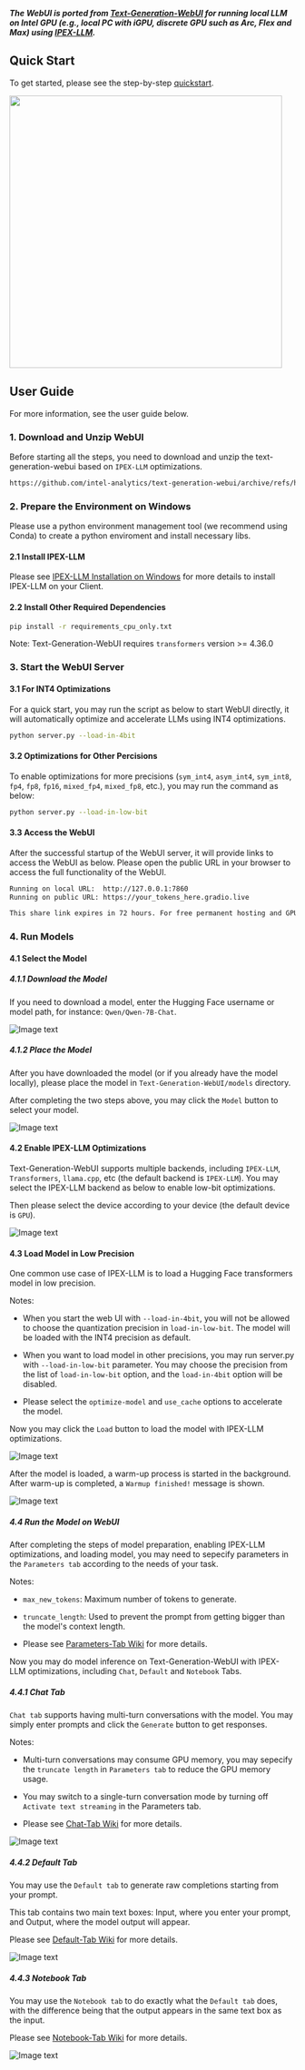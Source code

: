 ***The WebUI is ported from [Text-Generation-WebUI](https://github.com/oobabooga/text-generation-webui) for running local LLM on Intel GPU (e.g., local PC with iGPU, discrete GPU such as Arc, Flex and Max) using [IPEX-LLM](https://github.com/intel-analytics/ipex-llm).***

## Quick Start
To get started, please see the step-by-step [quickstart](https://bigdl.readthedocs.io/en/latest/doc/LLM/Quickstart/webui_quickstart.html).

[<img src="https://llm-assets.readthedocs.io/en/latest/_images/webui_quickstart_chat.png" height="480px">](https://bigdl.readthedocs.io/en/latest/doc/LLM/Quickstart/webui_quickstart.html)

## User Guide
For more information, see the user guide below.

### 1. Download and Unzip WebUI

Before starting all the steps, you need to download and unzip the text-generation-webui based on `IPEX-LLM` optimizations.

```bash
https://github.com/intel-analytics/text-generation-webui/archive/refs/heads/bigdl-llm.zip
```

### 2. Prepare the Environment on Windows

Please use a python environment management tool (we recommend using Conda) to create a python enviroment and install necessary libs.

#### 2.1 Install IPEX-LLM

Please see [IPEX-LLM Installation on Windows](https://bigdl.readthedocs.io/en/latest/doc/LLM/Overview/install_gpu.html#windows) for more details to install IPEX-LLM on your Client.

#### 2.2 Install Other Required Dependencies

```bash
pip install -r requirements_cpu_only.txt
```
Note: Text-Generation-WebUI requires `transformers` version >= 4.36.0


### 3. Start the WebUI Server

#### 3.1 For INT4 Optimizations

For a quick start, you may run the script as below to start WebUI directly, it will automatically optimize and accelerate LLMs using INT4 optimizations.
```bash
python server.py --load-in-4bit
```

#### 3.2 Optimizations for Other Percisions

To enable optimizations for more precisions (`sym_int4`, `asym_int4`, `sym_int8`, `fp4`, `fp8`, `fp16`, `mixed_fp4`, `mixed_fp8`, etc.), you may run the command as below:
```bash
python server.py --load-in-low-bit
```

#### 3.3 Access the WebUI

After the successful startup of the WebUI server, it will provide links to access the WebUI as below. Please open the public URL in your browser to access the full functionality of the WebUI.

```bash
Running on local URL:  http://127.0.0.1:7860
Running on public URL: https://your_tokens_here.gradio.live

This share link expires in 72 hours. For free permanent hosting and GPU upgrades, run `gradio deploy` from Terminal to deploy to Spaces (https://huggingface.co/spaces)
```


### 4. Run Models

#### 4.1 Select the Model

##### 4.1.1 Download the Model
If you need to download a model, enter the Hugging Face username or model path, for instance: `Qwen/Qwen-7B-Chat`.

![Image text](https://github.com/intel-analytics/text-generation-webui/blob/8ebee0651dd56012c4a9e0ba6932efec4c7d1b2e/readme_folder/image.png)

##### 4.1.2 Place the Model
After you have downloaded the model (or if you already have the model locally), please place the model in `Text-Generation-WebUI/models` directory.

After completing the two steps above, you may click the `Model` button to select your model.

![Image text](https://github.com/intel-analytics/text-generation-webui/blob/8ebee0651dd56012c4a9e0ba6932efec4c7d1b2e/readme_folder/image1.png)


#### 4.2 Enable IPEX-LLM Optimizations
Text-Generation-WebUI supports multiple backends, including `IPEX-LLM`, `Transformers`, `llama.cpp`, etc (the default backend is `IPEX-LLM`). You may select the IPEX-LLM backend as below to enable low-bit optimizations.


Then please select the device according to your device (the default device is `GPU`).

![Image text](https://github.com/intel-analytics/text-generation-webui/blob/8ebee0651dd56012c4a9e0ba6932efec4c7d1b2e/readme_folder/image2.png)


#### 4.3 Load Model in Low Precision 

One common use case of IPEX-LLM is to load a Hugging Face transformers model in low precision.

Notes:

-  When you start the web UI with `--load-in-4bit`, you will not be allowed to choose the quantization precision in `load-in-low-bit`. The model will be loaded with the INT4 precision as default.

-  When you want to load model in other precisions, you may run server.py with `--load-in-low-bit` parameter. You may choose the precision from the list of `load-in-low-bit` option, and the `load-in-4bit` option will be disabled.

-  Please select the `optimize-model` and `use_cache` options to accelerate the model.


Now you may click the `Load` button to load the model with IPEX-LLM optimizations.

![Image text](https://github.com/intel-analytics/text-generation-webui/blob/8ebee0651dd56012c4a9e0ba6932efec4c7d1b2e/readme_folder/image3.png)

After the model is loaded, a warm-up process is started in the background. 
After warm-up is completed, a `Warmup finished!` message is shown.

![Image text](https://github.com/intel-analytics/text-generation-webui/blob/8ebee0651dd56012c4a9e0ba6932efec4c7d1b2e/readme_folder/image3b.png)

##### 4.4 Run the Model on WebUI

After completing the steps of model preparation, enabling IPEX-LLM optimizations, and loading model, you may need to sepecify parameters in the `Parameters tab` according to the needs of your task.

Notes:
* `max_new_tokens`: Maximum number of tokens to generate.

* `truncate_length`: Used to prevent the prompt from getting bigger than the model's context length. 

* Please see [Parameters-Tab Wiki](https://github.com/oobabooga/text-generation-webui/wiki/03-%E2%80%90-Parameters-Tab) for more details.

Now you may do model inference on Text-Generation-WebUI with IPEX-LLM optimizations, including `Chat`, `Default` and `Notebook` Tabs.

##### 4.4.1 Chat Tab

`Chat tab` supports having multi-turn conversations with the model. You may simply enter prompts and click the `Generate` button to get responses.

Notes:
* Multi-turn conversations may consume GPU memory, you may sepecify the `truncate length` in `Parameters tab` to reduce the GPU memory usage.

* You may switch to a single-turn conversation mode by turning off `Activate text streaming` in the Parameters tab.

* Please see [Chat-Tab Wiki](https://github.com/oobabooga/text-generation-webui/wiki/01-%E2%80%90-Chat-Tab) for more details.

![Image text](https://github.com/intel-analytics/text-generation-webui/blob/8ebee0651dd56012c4a9e0ba6932efec4c7d1b2e/readme_folder/image4.png)

##### 4.4.2 Default Tab

You may use the `Default tab` to generate raw completions starting from your prompt.

This tab contains two main text boxes: Input, where you enter your prompt, and Output, where the model output will appear.

Please see [Default-Tab Wiki](https://github.com/oobabooga/text-generation-webui/wiki/02-%E2%80%90-Default-and-Notebook-Tabs#default-tab) for more details.

![Image text](https://github.com/intel-analytics/text-generation-webui/blob/8ebee0651dd56012c4a9e0ba6932efec4c7d1b2e/readme_folder/image5.png)


##### 4.4.3 Notebook Tab

You may use the `Notebook tab` to do exactly what the `Default tab` does, with the difference being that the output appears in the same text box as the input.

Please see [Notebook-Tab Wiki](https://github.com/oobabooga/text-generation-webui/wiki/02-%E2%80%90-Default-and-Notebook-Tabs#notebook-tab) for more details.

![Image text](https://github.com/intel-analytics/text-generation-webui/blob/8ebee0651dd56012c4a9e0ba6932efec4c7d1b2e/readme_folder/image6.png)
